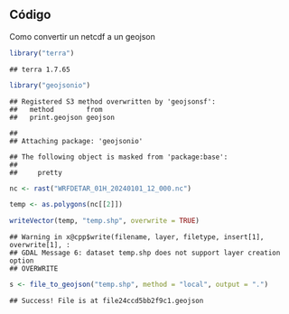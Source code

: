 ## Código

Como convertir un netcdf a un geojson

``` r
library("terra")
```

    ## terra 1.7.65

``` r
library("geojsonio")
```

    ## Registered S3 method overwritten by 'geojsonsf':
    ##   method        from   
    ##   print.geojson geojson

    ## 
    ## Attaching package: 'geojsonio'

    ## The following object is masked from 'package:base':
    ## 
    ##     pretty

``` r
nc <- rast("WRFDETAR_01H_20240101_12_000.nc")

temp <- as.polygons(nc[[2]])

writeVector(temp, "temp.shp", overwrite = TRUE)
```

    ## Warning in x@cpp$write(filename, layer, filetype, insert[1], overwrite[1], :
    ## GDAL Message 6: dataset temp.shp does not support layer creation option
    ## OVERWRITE

``` r
s <- file_to_geojson("temp.shp", method = "local", output = ".")
```

    ## Success! File is at file24ccd5bb2f9c1.geojson
